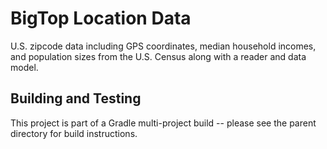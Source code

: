 <!--
Licensed to the Apache Software Foundation (ASF) under one or more
contributor license agreements.  See the NOTICE file distributed with
this work for additional information regarding copyright ownership.
The ASF licenses this file to You under the Apache License, Version 2.0
(the "License"); you may not use this file except in compliance with
the License.  You may obtain a copy of the License at

http://www.apache.org/licenses/LICENSE-2.0

Unless required by applicable law or agreed to in writing, software
distributed under the License is distributed on an "AS IS" BASIS,
WITHOUT WARRANTIES OR CONDITIONS OF ANY KIND, either express or implied.
See the License for the specific language governing permissions and
limitations under the License.
-->
BigTop Location Data
====================

U.S. zipcode data including GPS coordinates, median household incomes,
and population sizes from the U.S. Census along with a reader and
data model.

Building and Testing
--------------------
This project is part of a Gradle multi-project build -- please see the parent directory for build instructions.
